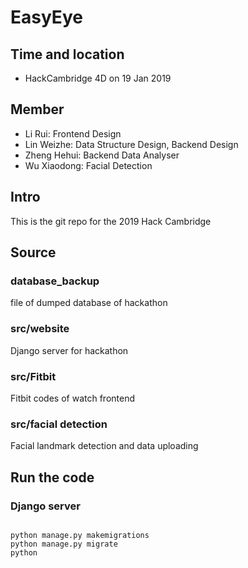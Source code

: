 # EasyEye 
## Time and location
- HackCambridge 4D on 19 Jan 2019
## Member
- Li Rui: Frontend Design
- Lin Weizhe: Data Structure Design, Backend Design
- Zheng Hehui: Backend Data Analyser
- Wu Xiaodong: Facial Detection

## Intro
This is the git repo for the 2019 Hack Cambridge
## Source
### database_backup
file of dumped database of hackathon
### src/website
Django server for hackathon
### src/Fitbit
Fitbit codes of watch frontend
### src/facial detection
Facial landmark detection and data uploading

## Run the code
### Django server
```angular2html

python manage.py makemigrations
python manage.py migrate
python

```